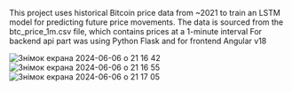 This project uses historical Bitcoin price data from ~2021 to train an LSTM model for predicting future price movements. The data is sourced from the btc_price_1m.csv file, which contains prices at a 1-minute interval
For backend api part was using Python Flask and for frontend Angular v18


![Знімок екрана 2024-06-06 о 21 16 42](https://github.com/karman1111/btc-prediction-chat-ai/assets/123506699/8377ce68-9b7c-4ad8-982f-765ef33ef954)
![Знімок екрана 2024-06-06 о 21 16 55](https://github.com/karman1111/btc-prediction-chat-ai/assets/123506699/f0adb780-2fc5-42bc-8e4f-803de2094973)
![Знімок екрана 2024-06-06 о 21 17 05](https://github.com/karman1111/btc-prediction-chat-ai/assets/123506699/bd0f4588-2f04-413a-83a3-2694b8cdbb90)
